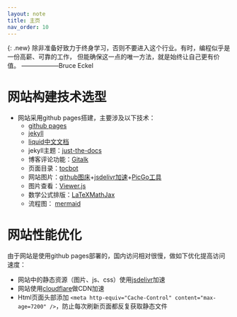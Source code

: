 ```yaml
---
layout: note
title: 主页
nav_order: 10
---
```



{: .new}
除非准备好致力于终身学习，否则不要进入这个行业。有时，编程似乎是一份高薪、可靠的工作，
但能确保这一点的唯一方法，就是始终让自己更有价值。 ——————Bruce Eckel

# 网站构建技术选型

- 网站采用github pages搭建，主要涉及以下技术：
    - [github pages](https://docs.github.com/cn/pages)
    - [jekyll](https://jekyllrb.com/)
    - [liquid](https://github.com/Shopify/liquid/wiki)[中文文档](https://liquid.bootcss.com/)
    - jekyll主题：[just-the-docs](https://github.com/pmarsceill/just-the-docs)
    - 博客评论功能：[Gitalk](https://github.com/gitalk/gitalk)
    - 页面目录：[tocbot](https://github.com/tscanlin/tocbot)
    - 网站图片：[github图床](https://github.com/guosonglu/images)+[jsdelivr加速](https://www.jsdelivr.com/github)+[PicGo工具](https://github.com/Molunerfinn/PicGo)
    - 图片查看：[Viewer.js](https://github.com/fengyuanchen/viewerjs)
    - 数学公式排版：[LaTeX](https://www.latex-project.org/)[MathJax](http://docs.mathjax.org/en/latest/)
    - 流程图： [mermaid](https://mermaid-js.github.io/mermaid/#/)

# 网站性能优化

由于网站是使用github pages部署的，国内访问相对很慢，做如下优化提高访问速度：

- 网站中的静态资源（图片、js、css）使用[jsdelivr](https://www.jsdelivr.com/github)加速
- 网站使用[cloudflare](https://dash.cloudflare.com/)做CDN加速
- Html页面头部添加 `<meta http-equiv="Cache-Control" content="max-age=7200" />`，防止每次刷新页面都反复获取静态文件
